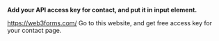 **Add your API access key for contact, and put it in input element.**

https://web3forms.com/
Go to this website, and get free access key for your contact page.